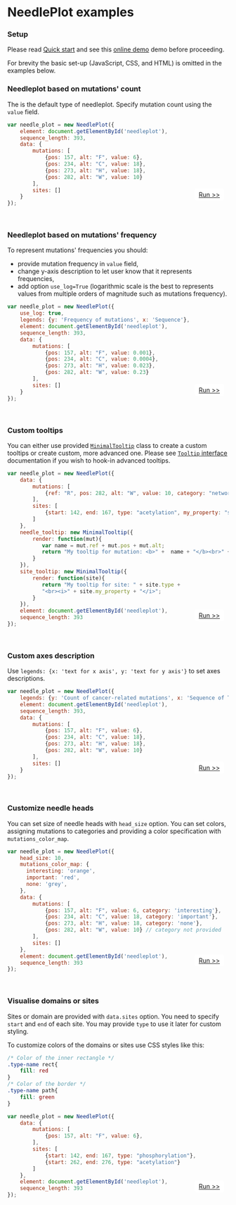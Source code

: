 # NeedlePlot examples

### Setup

Please read [Quick start](https://github.com/reimandlab/needleplot#quick-start) and see this [online demo](https://jsfiddle.net/58hy6fet/4/) demo before proceeding.

For brevity the basic set-up (JavaScript, CSS, and HTML) is omitted in the examples below.


### Needleplot based on mutations' count

The is the default type of needleplot. Specify mutation count using the `value` field.

```js
var needle_plot = new NeedlePlot({
    element: document.getElementById('needleplot'),
    sequence_length: 393,
    data: {
        mutations: [
            {pos: 157, alt: "F", value: 6},
            {pos: 234, alt: "C", value: 18},
            {pos: 273, alt: "H", value: 18},
            {pos: 282, alt: "W", value: 10}
        ],
        sites: []
    }
});
```

<div style="text-align:right;position:relative;top:-50px;right:10px;">
    <a href="https://jsfiddle.net/58hy6fet/6/" target="_blank" style="background:white;padding:5px 10px;border-radius:5px">Run &gt;&gt;</a>
</div>


### Needleplot based on mutations' frequency

To represent mutations' frequencies you should:
 - provide mutation frequency in `value` field,
 - change y-axis description to let user know that it represents frequencies,
 - add option `use_log=True` (logarithmic scale is the best to represents values from multiple orders of magnitude such as mutations frequency).


```js
var needle_plot = new NeedlePlot({
    use_log: true,
    legends: {y: 'Frequency of mutations', x: 'Sequence'},
    element: document.getElementById('needleplot'),
    sequence_length: 393,
    data: {
        mutations: [
            {pos: 157, alt: "F", value: 0.001},
            {pos: 234, alt: "C", value: 0.0004},
            {pos: 273, alt: "H", value: 0.023},
            {pos: 282, alt: "W", value: 0.23}
        ],
        sites: []
    }
});
```

<div style="text-align:right;position:relative;top:-50px;right:10px;">
    <a href="https://jsfiddle.net/58hy6fet/7/" target="_blank" style="background:white;padding:5px 10px;border-radius:5px">Run &gt;&gt;</a>
</div>

### Custom tooltips

You can either use provided [`MinimalTooltip`](https://doclets.io/reimandlab/needleplot/master#dl-MinimalTooltip) class to create a custom tooltips or create custom, more advanced one.
Please see [`Tooltip` interface](https://doclets.io/reimandlab/needleplot/master#dl-NeedlePlot-Tooltip) documentation if you wish to hook-in advanced tooltips.


```js
var needle_plot = new NeedlePlot({
    data: {
        mutations: [
            {ref: "R", pos: 282, alt: "W", value: 10, category: "network-rewiring"}
        ],
        sites: [
            {start: 142, end: 167, type: "acetylation", my_property: "some-value"},
        ]
    },
    needle_tooltip: new MinimalTooltip({
        render: function(mut){
           var name = mut.ref + mut.pos + mut.alt;
           return "My tooltip for mutation: <b>" +  name + "</b><br>" + mut.category;
        }
    }),
    site_tooltip: new MinimalTooltip({
        render: function(site){
           return "My tooltip for site: " + site.type +
           "<br><i>" + site.my_property + "</i>";
        }
    }),
    element: document.getElementById('needleplot'),
    sequence_length: 393
});
```

<div style="text-align:right;position:relative;top:-50px;right:10px;">
    <a href="https://jsfiddle.net/58hy6fet/9/" target="_blank" style="background:white;padding:5px 10px;border-radius:5px">Run &gt;&gt;</a>
</div>

### Custom axes description

Use `legends: {x: 'text for x axis', y: 'text for y axis'}` to set axes descriptions.


```js
var needle_plot = new NeedlePlot({
    legends: {y: 'Count of cancer-related mutations', x: 'Sequence of TP53'},
    element: document.getElementById('needleplot'),
    sequence_length: 393,
    data: {
        mutations: [
            {pos: 157, alt: "F", value: 6},
            {pos: 234, alt: "C", value: 18},
            {pos: 273, alt: "H", value: 18},
            {pos: 282, alt: "W", value: 10}
        ],
        sites: []
    }
});
```

<div style="text-align:right;position:relative;top:-50px;right:10px;">
    <a href="https://jsfiddle.net/58hy6fet/8/" target="_blank" style="background:white;padding:5px 10px;border-radius:5px">Run &gt;&gt;</a>
</div>

### Customize needle heads

You can set size of needle heads with `head_size` option.
You can set colors, assigning mutations to categories and providing a color specification with `mutations_color_map`.

```js
var needle_plot = new NeedlePlot({
    head_size: 10,
    mutations_color_map: {
      interesting: 'orange',
      important: 'red',
      none: 'grey',
    },
    data: {
        mutations: [
            {pos: 157, alt: "F", value: 6, category: 'interesting'},
            {pos: 234, alt: "C", value: 18, category: 'important'},
            {pos: 273, alt: "H", value: 18, category: 'none'},
            {pos: 282, alt: "W", value: 10} // category not provided
        ],
        sites: []
    },
    element: document.getElementById('needleplot'),
    sequence_length: 393
});
```

<div style="text-align:right;position:relative;top:-50px;right:10px;">
    <a href="https://jsfiddle.net/58hy6fet/10/" target="_blank" style="background:white;padding:5px 10px;border-radius:5px">Run &gt;&gt;</a>
</div>


### Visualise domains or sites

Sites or domain are provided with `data.sites` option.
You need to specify `start` and `end` of each site.
You may provide `type` to use it later for custom styling.

To customize colors of the domains or sites use CSS styles like this:

```css
/* Color of the inner rectangle */
.type-name rect{
    fill: red
}
/* Color of the border */
.type-name path{
    fill: green
}
```

```js
var needle_plot = new NeedlePlot({
    data: {
        mutations: [
            {pos: 157, alt: "F", value: 6},
        ],
        sites: [
            {start: 142, end: 167, type: "phosphorylation"},
            {start: 262, end: 276, type: "acetylation"}
        ]
    },
    element: document.getElementById('needleplot'),
    sequence_length: 393
});
```

<div style="text-align:right;position:relative;top:-50px;right:10px;">
    <a href="https://jsfiddle.net/58hy6fet/11/" target="_blank" style="background:white;padding:5px 10px;border-radius:5px">Run &gt;&gt;</a>
</div>

